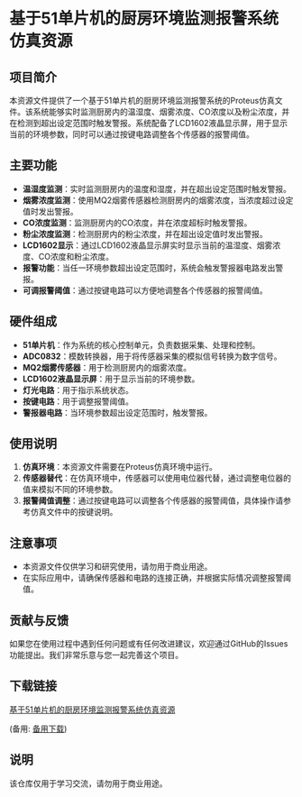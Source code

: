 # 基于51单片机的厨房环境监测报警系统仿真资源

## 项目简介
本资源文件提供了一个基于51单片机的厨房环境监测报警系统的Proteus仿真文件。该系统能够实时监测厨房内的温湿度、烟雾浓度、CO浓度以及粉尘浓度，并在检测到超出设定范围时触发警报。系统配备了LCD1602液晶显示屏，用于显示当前的环境参数，同时可以通过按键电路调整各个传感器的报警阈值。

## 主要功能
- **温湿度监测**：实时监测厨房内的温度和湿度，并在超出设定范围时触发警报。
- **烟雾浓度监测**：使用MQ2烟雾传感器检测厨房内的烟雾浓度，当浓度超过设定值时发出警报。
- **CO浓度监测**：监测厨房内的CO浓度，并在浓度超标时触发警报。
- **粉尘浓度监测**：检测厨房内的粉尘浓度，并在超出设定值时发出警报。
- **LCD1602显示**：通过LCD1602液晶显示屏实时显示当前的温湿度、烟雾浓度、CO浓度和粉尘浓度。
- **报警功能**：当任一环境参数超出设定范围时，系统会触发警报器电路发出警报。
- **可调报警阈值**：通过按键电路可以方便地调整各个传感器的报警阈值。

## 硬件组成
- **51单片机**：作为系统的核心控制单元，负责数据采集、处理和控制。
- **ADC0832**：模数转换器，用于将传感器采集的模拟信号转换为数字信号。
- **MQ2烟雾传感器**：用于检测厨房内的烟雾浓度。
- **LCD1602液晶显示屏**：用于显示当前的环境参数。
- **灯光电路**：用于指示系统状态。
- **按键电路**：用于调整报警阈值。
- **警报器电路**：当环境参数超出设定范围时，触发警报。

## 使用说明
1. **仿真环境**：本资源文件需要在Proteus仿真环境中运行。
2. **传感器替代**：在仿真环境中，传感器可以使用电位器代替，通过调整电位器的值来模拟不同的环境参数。
3. **报警阈值调整**：通过按键电路可以调整各个传感器的报警阈值，具体操作请参考仿真文件中的按键说明。

## 注意事项
- 本资源文件仅供学习和研究使用，请勿用于商业用途。
- 在实际应用中，请确保传感器和电路的连接正确，并根据实际情况调整报警阈值。

## 贡献与反馈
如果您在使用过程中遇到任何问题或有任何改进建议，欢迎通过GitHub的Issues功能提出。我们非常乐意与您一起完善这个项目。

## 下载链接
[基于51单片机的厨房环境监测报警系统仿真资源](https://pan.quark.cn/s/294f6dca41d8) 

(备用: [备用下载](https://pan.baidu.com/s/1Piru635qp8CFJtCxws-I3w?pwd=1234))

## 说明

该仓库仅用于学习交流，请勿用于商业用途。
